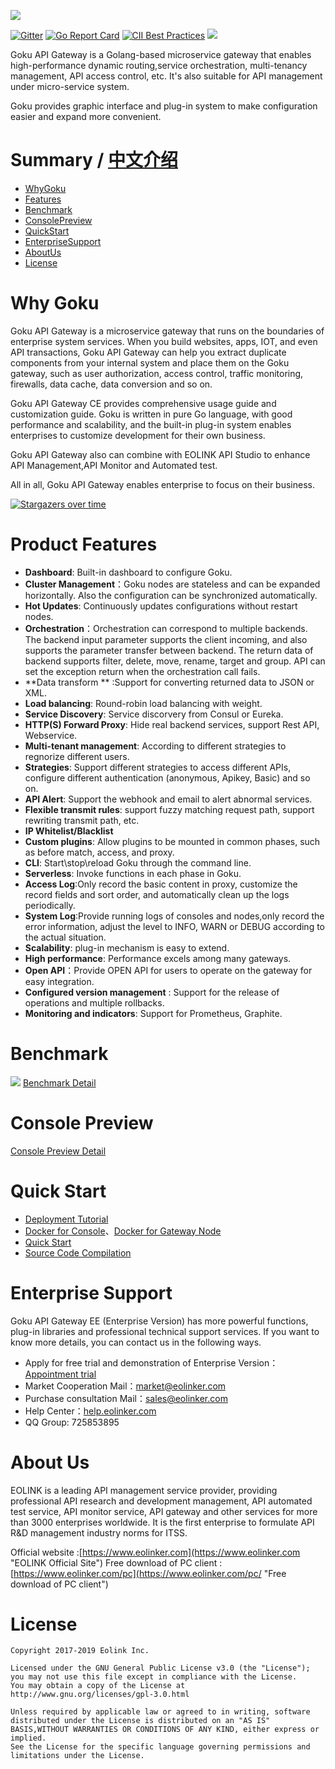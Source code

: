 ![](https://data.eolinker.com/WJ2lfq217421a961efc420d88a7cb6f59586824a8ea2f84.jpg)

[![Gitter](https://badges.gitter.im/goku-api-gateway/community.svg)](https://gitter.im/goku-api-gateway/community?utm_source=badge&utm_medium=badge&utm_campaign=pr-badge) [![Go Report Card](https://goreportcard.com/badge/github.com/eolinker/goku-api-gateway)](https://goreportcard.com/report/github.com/eolinker/goku-api-gateway) [![CII Best Practices](https://bestpractices.coreinfrastructure.org/projects/3214/badge)](https://bestpractices.coreinfrastructure.org/projects/3214) ![](https://img.shields.io/badge/license-GPL3.0-blue.svg)

Goku API Gateway is a Golang-based microservice gateway that enables high-performance dynamic routing,service orchestration, multi-tenancy management, API access control, etc. It's also suitable for API management under micro-service system. 

Goku provides graphic interface and plug-in system to make configuration easier and expand more convenient.

# Summary / [中文介绍](https://github.com/eolinker/goku-api-gateway/blob/master/README_CN.md "中文介绍")

- [WhyGoku](#WhyGoku "WhyGoku")
- [Features](#Features "Features")
- [Benchmark](#Benchmark "Benchmark")
- [ConsolePreview](#ConsolePreview "ConsolePreview")
- [QuickStart](#QuickStart "QuickStart")
- [EnterpriseSupport](#EnterpriseSupport "EnterpriseSupport")
- [AboutUs](#AboutUs "AboutUs")
- [License](#License "License")

# Why Goku
 
Goku API Gateway is a microservice gateway that runs on the boundaries of enterprise system services. When you build websites, apps, IOT, and even API transactions, Goku API Gateway can help you extract duplicate components from your internal system and place them on the Goku gateway, such as user authorization, access control, traffic monitoring, firewalls, data cache, data conversion and so on.

Goku API Gateway CE provides comprehensive usage guide and customization guide. Goku is written in pure Go language, with good performance and scalability, and the built-in plug-in system enables enterprises to customize development for their own business.

Goku API Gateway also can combine with EOLINK API Studio to enhance API Management,API Monitor and Automated test.

All in all, Goku API Gateway enables enterprise to focus on their business.

[![Stargazers over time](https://starchart.cc/eolinker/goku-api-gateway.svg)](#)

# Product Features
- **Dashboard**: Built-in dashboard to configure Goku.
- **Cluster Management**：Goku nodes are stateless and can be expanded horizontally. Also the configuration can be synchronized automatically.
- **Hot Updates**: Continuously updates configurations without restart nodes.
- **Orchestration**：Orchestration can correspond to multiple backends. The backend input parameter supports the client incoming, and also supports the parameter transfer between backend. The return data of backend supports filter, delete, move, rename, target and group. API can set the exception return when the orchestration call fails.
- **Data transform ** :Support for converting returned data to JSON or XML.
- **Load balancing**: Round-robin load balancing with weight.
- **Service Discovery**: Service discorvery from Consul or Eureka.
- **HTTP(S) Forward Proxy**: Hide real backend services, support Rest API, Webservice.
- **Multi-tenant management**: According to different strategies to regnorize different users.
- **Strategies**: Support different strategies to access different APIs, configure different authentication (anonymous, Apikey, Basic) and so on.
- **API Alert**: Support the webhook and email to alert abnormal services.
- **Flexible transmit rules**: support fuzzy matching request path, support rewriting transmit path, etc.
- **IP Whitelist/Blacklist**
- **Custom plugins**: Allow plugins to be mounted in common phases, such as before match, access, and proxy.
- **CLI**: Start\stop\reload Goku through the command line.
- **Serverless**: Invoke functions in each phase in Goku.
- **Access Log**:Only record the basic content in proxy, customize the record fields and sort order, and automatically clean up the logs periodically.
- **System Log**:Provide running logs of consoles and nodes,only record the error information, adjust the level to INFO, WARN or DEBUG according to the actual situation.
- **Scalability**: plug-in mechanism is easy to extend.
- **High performance**: Performance excels among many gateways.
- **Open API**：Provide OPEN API for users to operate on the gateway for easy integration.
- **Configured version management** : Support for the release of operations and multiple rollbacks.
- **Monitoring and indicators**: Support for Prometheus, Graphite.

# Benchmark
![](https://data.eolinker.com/p7NFG6lb4c73b26cc880e838fe45aa31bc037b7415e3770.jpg)
[Benchmark Detail](https://help.eolinker.com/#/tutorial/?groupID=c-362&productID=19#tip7 "Benchmark Detail")

# Console Preview
[Console Preview Detail](https://github.com/eolinker/goku-api-gateway/blob/master/docs/CONSOLE_PREVIEW.md "See Console Preview")

# Quick Start
* [Deployment Tutorial](https://help.eolinker.com/#/tutorial/?groupID=c-371&productID=19 "Deployment Tutorial")
* [Docker for Console](https://hub.docker.com/r/eolinker/goku-api-gateway-ce-console "Docker for Console")、[Docker for Gateway Node](https://hub.docker.com/r/eolinker/goku-api-gateway-ce-node "Docker for Gateway Node")
* [Quick Start](https://help.eolinker.com/#/tutorial/?groupID=c-307&productID=19 "Quick Start Tutorial")
* [Source Code Compilation](https://help.eolinker.com/#/tutorial/?groupID=c-350&productID=19 "Source Code Compilation")

# Enterprise Support
Goku API Gateway EE (Enterprise Version) has more powerful functions, plug-in libraries and professional technical support services. If you want to know more details, you can contact us in the following ways.
- Apply for free trial and demonstration of Enterprise Version：[Appointment trial](https://wj.qq.com/s2/2150032/4b5e "Appointment trial")
- Market Cooperation Mail：market@eolinker.com
- Purchase consultation Mail：sales@eolinker.com
- Help Center：[help.eolinker.com](help.eolinker.com "help.eolinker.com")
- QQ Group: 725853895

# About Us
EOLINK is a leading API management service provider, providing professional API research and development management, API automated test service, API monitor service, API gateway and other services for more than 3000 enterprises worldwide. It is the first enterprise to formulate API R&D management industry norms for ITSS.

Official website :[https://www.eolinker.com](https://www.eolinker.com "EOLINK Official Site")
Free download of PC client :[https://www.eolinker.com/pc](https://www.eolinker.com/pc/ "Free download of PC client")

# License
```
Copyright 2017-2019 Eolink Inc.

Licensed under the GNU General Public License v3.0 (the "License");
you may not use this file except in compliance with the License.
You may obtain a copy of the License at http://www.gnu.org/licenses/gpl-3.0.html

Unless required by applicable law or agreed to in writing, software distributed under the License is distributed on an "AS IS" BASIS,WITHOUT WARRANTIES OR CONDITIONS OF ANY KIND, either express or implied.
See the License for the specific language governing permissions and limitations under the License.
```
